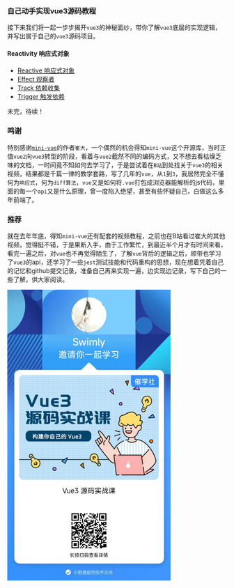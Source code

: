 ### 自己动手实现vue3源码教程

接下来我们将一起一步步揭开`vue3`的神秘面纱，带你了解`vue3`底层的实现逻辑，并写出属于自己的`vue3`源码项目。

#### Reactivity 响应式对象

- [Reactive 响应式对象](./doc/mini-vue/响应式对象.md)
- [Effect 观察者](./doc/mini-vue/观察者.md)
- [Track 依赖收集](./doc/mini-vue/依赖收集.md)
- [Trigger 触发依赖](./doc/mini-vue/触发依赖.md)


未完，待续！


### 鸣谢

特别感谢[`mini-vue`](https://github.com/cuixiaorui/mini-vue)的作者`崔大`，一个偶然的机会得知`mini-vue`这个开源库，当时正值`vue2`向`vue3`转型的阶段，看着与`vue2`截然不同的编码方式，又不想去看枯燥乏味的文档，一时间竟不知如何去学习了，于是尝试着在`B站`到处找关于`vue3`的相关视频，结果都是千篇一律的教学套路，写了几年的`vue`，从`1`到`3`，我居然完全不懂何为`响应式`，何为`diff算法`，`vue`又是如何将`.vue`打包成浏览器能解析的js代码，里面的每一个`api`又是什么原理，曾一度陷入绝望，甚至有些怀疑自己，白做这么多年前端了。

### 推荐

就在去年年底，得知`mini-vue`还有配套的视频教程，之前也在B站看过崔大的其他视频，觉得挺不错，于是果断入手，由于工作繁忙，到最近半个月才有时间来看，看完一遍之后，对`vue`也不再觉得陌生了，了解`vue`背后的逻辑之后，顺带也学习了`vue3`的api，还学习了一些`jest`测试技能和代码重构的思想，现在想着凭着自己的记忆和github提交记录，准备自己再来实现一遍，边实现边记录，写下自己的一些了解，供大家阅读。

<img src="./doc/img/qrcode.jpg" style="width: 375px;"/>